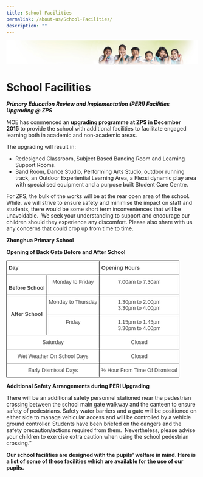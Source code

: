 ```yaml
---
title: School Facilities
permalink: /about-us/School-Facilities/
description: ""
---
```

![](/images/Banner.jpg)

School Facilities
=================

**_Primary Education Review and Implementation_ _(PERI) Facilities Upgrading @ ZPS_**

MOE has commenced an **upgrading programme at ZPS in December 2015** to provide the school with additional facilities to facilitate engaged learning both in academic and non-academic areas. 

The upgrading will result in:


*   Redesigned Classroom, Subject Based Banding Room and Learning Support Rooms.
*   Band Room, Dance Studio, Performing Arts Studio, outdoor running track, an Outdoor Experiential Learning Area, a Flexsi dynamic play area with specialised equipment and a purpose built Student Care Centre. 

For ZPS, the bulk of the works will be at the rear open area of the school. While, we will strive to ensure safety and minimise the impact on staff and students, there would be some short term inconveniences that will be unavoidable.  We seek your understanding to support and encourage our children should they experience any discomfort. Please also share with us any concerns that could crop up from time to time.

**Zhonghua Primary School**

**Opening of Back Gate Before and After School**

<style type="text/css">
.tg  {border-collapse:collapse;border-spacing:0;}
.tg td{border-color:black;border-style:solid;border-width:1px;font-family:Arial, sans-serif;font-size:14px;
  overflow:hidden;padding:10px 5px;word-break:normal;}
.tg th{border-color:black;border-style:solid;border-width:1px;font-family:Arial, sans-serif;font-size:14px;
  font-weight:normal;overflow:hidden;padding:10px 5px;word-break:normal;}
.tg .tg-sxkx{background-color:#FFF;color:#454545;text-align:center;vertical-align:top}
.tg .tg-9u4g{background-color:#FFF;color:#454545;font-weight:bold;text-align:left;vertical-align:top}
.tg .tg-2fwu{background-color:#FFF;color:#454545;font-weight:bold;text-align:center;vertical-align:top}
</style>
<table class="tg">
<thead>
  <tr>
    <th class="tg-9u4g" colspan="2">Day</th>
    <th class="tg-9u4g">Opening Hours</th>
  </tr>
</thead>
<tbody>
  <tr>
    <td class="tg-2fwu"><br>Before School</td>
    <td class="tg-sxkx">Monday to Friday</td>
    <td class="tg-sxkx">7.00am to 7.30am</td>
  </tr>
  <tr>
    <td class="tg-2fwu" rowspan="2"><br><br>After School<br></td>
    <td class="tg-sxkx">Monday to Thursday</td>
    <td class="tg-sxkx">1.30pm to 2.00pm<br>3.30pm to 4.00pm</td>
  </tr>
  <tr>
    <td class="tg-sxkx">Friday</td>
    <td class="tg-sxkx">1.15pm to 1.45pm<br>3.30pm to 4.00pm</td>
  </tr>
  <tr>
    <td class="tg-sxkx" colspan="2">Saturday</td>
    <td class="tg-sxkx">Closed</td>
  </tr>
  <tr>
    <td class="tg-sxkx" colspan="2">Wet Weather On School Days</td>
    <td class="tg-sxkx">Closed</td>
  </tr>
  <tr>
    <td class="tg-sxkx" colspan="2">Early Dismissal Days</td>
    <td class="tg-sxkx">½ Hour From Time Of Dismissal</td>
  </tr>
</tbody>
</table>

**Additional Safety Arrangements during PERI Upgrading**

There will be an additional safety personnel stationed near the pedestrian crossing between the school main gate walkway and the canteen to ensure safety of pedestrians. Safety water barriers and a gate will be positioned on either side to manage vehicular access and will be controlled by a vehicle ground controller. Students have been briefed on the dangers and the safety precaution/actions required from them.  Nevertheless, please advise your children to exercise extra caution when using the school pedestrian crossing.”

**Our school facilities are designed with the pupils' welfare in mind. Here is a list of some of these facilities which are available for the use of our pupils.**